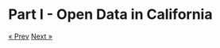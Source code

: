# Part I - Open Data in California



<!-- Pagination -->
<div class="pagination">
  <a class="pagination-item older" href="/index">&laquo; Prev</a>
  <a class="pagination-item newer" href="/02-open-data-sites">Next &raquo;</a>
</div>
